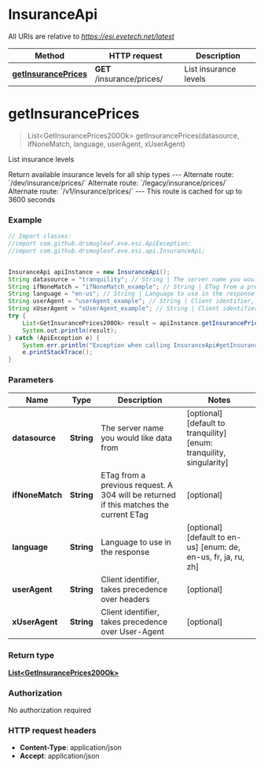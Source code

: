 # InsuranceApi

All URIs are relative to *https://esi.evetech.net/latest*

Method | HTTP request | Description
------------- | ------------- | -------------
[**getInsurancePrices**](InsuranceApi.md#getInsurancePrices) | **GET** /insurance/prices/ | List insurance levels


<a name="getInsurancePrices"></a>
# **getInsurancePrices**
> List&lt;GetInsurancePrices200Ok&gt; getInsurancePrices(datasource, ifNoneMatch, language, userAgent, xUserAgent)

List insurance levels

Return available insurance levels for all ship types  --- Alternate route: &#x60;/dev/insurance/prices/&#x60;  Alternate route: &#x60;/legacy/insurance/prices/&#x60;  Alternate route: &#x60;/v1/insurance/prices/&#x60;  --- This route is cached for up to 3600 seconds

### Example
```java
// Import classes:
//import com.github.drsmugleaf.eve.esi.ApiException;
//import com.github.drsmugleaf.eve.esi.api.InsuranceApi;


InsuranceApi apiInstance = new InsuranceApi();
String datasource = "tranquility"; // String | The server name you would like data from
String ifNoneMatch = "ifNoneMatch_example"; // String | ETag from a previous request. A 304 will be returned if this matches the current ETag
String language = "en-us"; // String | Language to use in the response
String userAgent = "userAgent_example"; // String | Client identifier, takes precedence over headers
String xUserAgent = "xUserAgent_example"; // String | Client identifier, takes precedence over User-Agent
try {
    List<GetInsurancePrices200Ok> result = apiInstance.getInsurancePrices(datasource, ifNoneMatch, language, userAgent, xUserAgent);
    System.out.println(result);
} catch (ApiException e) {
    System.err.println("Exception when calling InsuranceApi#getInsurancePrices");
    e.printStackTrace();
}
```

### Parameters

Name | Type | Description  | Notes
------------- | ------------- | ------------- | -------------
 **datasource** | **String**| The server name you would like data from | [optional] [default to tranquility] [enum: tranquility, singularity]
 **ifNoneMatch** | **String**| ETag from a previous request. A 304 will be returned if this matches the current ETag | [optional]
 **language** | **String**| Language to use in the response | [optional] [default to en-us] [enum: de, en-us, fr, ja, ru, zh]
 **userAgent** | **String**| Client identifier, takes precedence over headers | [optional]
 **xUserAgent** | **String**| Client identifier, takes precedence over User-Agent | [optional]

### Return type

[**List&lt;GetInsurancePrices200Ok&gt;**](GetInsurancePrices200Ok.md)

### Authorization

No authorization required

### HTTP request headers

 - **Content-Type**: application/json
 - **Accept**: application/json

